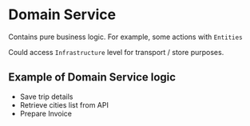 # Domain Service

Contains pure business logic. For example, some actions with `Entities`

Could access `Infrastructure` level for transport / store purposes.

## Example of Domain Service logic

- Save trip details
- Retrieve cities list from API
- Prepare Invoice
